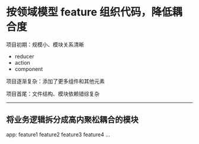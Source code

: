 # 按领域模型 feature 组织代码，降低耦合度

项目初期：规模小、模块关系清晰

- reducer
- action
- component

项目逐渐复杂：添加了更多组件和其他元素

项目首尾：文件结构、模块依赖错综复杂

---

## 将业务逻辑拆分成高内聚松耦合的模块

app: feature1 feature2 feature3 feature4 ...

